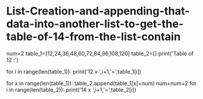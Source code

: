 # List-Creation-and-appending-that-data-into-another-list-to-get-the-table-of-14-from-the-list-contain
num=2
table_1=[12,24,36,48,60,72,84,96,108,120]
table_2=[]
print('Table of 12 :')

for i in range(len(table_1)):
    print('12 x ',i+1,'=',table_1[i])

for x in range(len(table_1)):
     table_2.append(table_1[x]+num)
     num=num+2
for i in range(len(table_2)):
    print('14 x ',i+1,'=',table_2[i])

